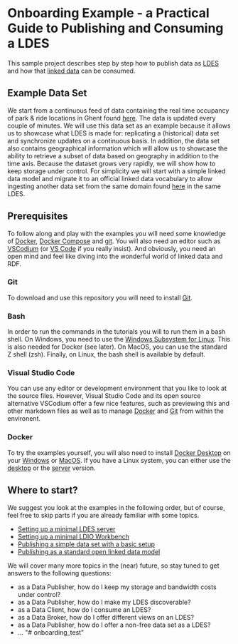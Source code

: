 # Onboarding Example - a Practical Guide to Publishing and Consuming a LDES
This sample project describes step by step how to publish data as [LDES](https://semiceu.github.io/LinkedDataEventStreams/) and how that [linked data](https://en.wikipedia.org/wiki/Linked_data) can be consumed.

## Example Data Set
We start from a continuous feed of data containing the real time occupancy of park & ride locations in Ghent found [here](https://data.stad.gent/explore/dataset/real-time-bezetting-pr-gent/information/). The data is updated every couple of minutes. We will use this data set as an example because it allows us to showcase what LDES is made for: replicating a (historical) data set and synchronize updates on a continuous basis. In addition, the data set also contains geographical information which will allow us to showcase the ability to retrieve a subset of data based on geography in addition to the time axis. Because the dataset grows very rapidly, we will show how to keep storage under control. For simplicity we will start with a simple linked data model and migrate it to an official linked data vocabulary to allow ingesting another data set from the same domain found [here](https://data.stad.gent/explore/dataset/bezetting-parkeergarages-real-time/information/?sort=-occupation) in the same LDES.

## Prerequisites
To follow along and play with the examples you will need some knowledge of [Docker](https://www.docker.com/), [Docker Compose](https://docs.docker.com/compose/) and [git](https://git-scm.com/). You will also need an editor such as [VSCodium](https://vscodium.com/) (or [VS Code](https://code.visualstudio.com/) if you really insist). And obviously, you need an open mind and feel like diving into the wonderful world of linked data and RDF.

### Git
To download and use this repository you will need to install [Git](https://git-scm.com/downloads).

### Bash
In order to run the commands in the tutorials you will to run them in a bash shell. On Windows, you need to use the [Windows Subsystem for Linux](https://learn.microsoft.com/en-us/windows/wsl/about). This is also needed for Docker (see later). On MacOS, you can use the standard Z shell (zsh). Finally, on Linux, the bash shell is available by default.

### Visual Studio Code
You can use any editor or development environment that you like to look at the source files. However, Visual Studio Code and its open source alternative VSCodium offer a few nice features, such as previewing this and other markdown files as well as to manage [Docker](https://code.visualstudio.com/docs/containers/overview) and [Git](https://code.visualstudio.com/docs/sourcecontrol/overview) from within the environent.

### Docker
To try the examples yourself, you will also need to install [Docker Desktop](https://www.docker.com/products/docker-desktop/) on your [Windows](https://docs.docker.com/desktop/install/windows-install/) or [MacOS](https://docs.docker.com/desktop/install/mac-install/). If you have a Linux system, you can either use the [desktop](https://docs.docker.com/desktop/install/linux-install/) or the [server](https://docs.docker.com/engine/install/) version.

## Where to start?
We suggest you look at the examples in the following order, but of course, feel free to skip parts if you are already familiar with some topics.

* [Setting up a minimal LDES server](./minimal-server/README.md)
* [Setting up a minimal LDIO Workbench](./minimal-workbench/README.md)
* [Publishing a simple data set with a basic setup](./basic-setup/README.md)
* [Publishing as a standard open linked data model](./advanced-conversion/README.md)

We will cover many more topics in the (near) future, so stay tuned to get answers to the following questions:
* as a Data Publisher, how do I keep my storage and bandwidth costs under control?
* as a Data Publisher, how do I make my LDES discoverable?
* as a Data Client, how do I consume an LDES?
* as a Data Broker, how do I offer different views on an LDES?
* as a Data Publisher, how do I offer a non-free data set as a LDES?
* ...
"# onboarding_test" 
